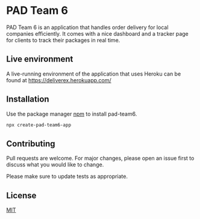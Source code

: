 # PAD Team 6

PAD Team 6 is an application that handles order delivery for local companies efficiently. It comes with a nice dashboard and a tracker page for clients to track their packages in real time.

## Live environment

A live-running environment of the application that uses  Heroku can be found at https://deliverex.herokuapp.com/

## Installation

Use the package manager [npm](https://docs.npmjs.com/downloading-and-installing-node-js-and-npm) to install pad-team6.

```bash
npx create-pad-team6-app
```

## Contributing

Pull requests are welcome. For major changes, please open an issue first to discuss what you would like to change.

Please make sure to update tests as appropriate.

## License

[MIT](https://choosealicense.com/licenses/mit/)
